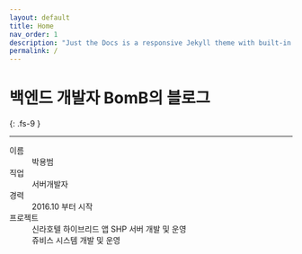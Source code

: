 ```yaml
---
layout: default
title: Home
nav_order: 1
description: "Just the Docs is a responsive Jekyll theme with built-in search that is easily customizable and hosted on GitHub Pages."
permalink: /
---
```


# 백엔드 개발자 BomB의 블로그 
{: .fs-9 }

---
<div class="code-example" markdown="1">
<dl>
    <dt>이름</dt>
    <dd>박용범</dd>
    <dt>직업</dt>
    <dd>서버개발자</dd>
    <dt>경력</dt>
    <dd>2016.10 부터 시작</dd>
    <dt>프로젝트</dt>
    <dd>
        신라호텔 하이브리드 앱 SHP 서버 개발 및 운영<br> 
        쥬비스 시스템 개발 및 운영
    </dd>
</dl>
</div>


